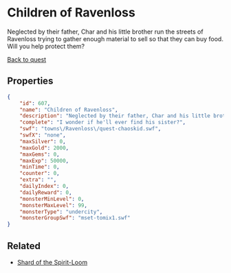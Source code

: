 # Children of Ravenloss

Neglected by their father, Char and his little brother run the streets of Ravenloss trying to gather enough material to sell so that they can buy food. Will you help protect them?

[Back to quest](../quests.md)

## Properties

```json
{
    "id": 607,
    "name": "Children of Ravenloss",
    "description": "Neglected by their father, Char and his little brother run the streets of Ravenloss trying to gather enough material to sell so that they can buy food. Will you help protect them?",
    "complete": "I wonder if he'll ever find his sister?",
    "swf": "towns\/Ravenloss\/quest-chaoskid.swf",
    "swfX": "none",
    "maxSilver": 0,
    "maxGold": 2000,
    "maxGems": 0,
    "maxExp": 50000,
    "minTime": 0,
    "counter": 0,
    "extra": "",
    "dailyIndex": 0,
    "dailyReward": 0,
    "monsterMinLevel": 0,
    "monsterMaxLevel": 99,
    "monsterType": "undercity",
    "monsterGroupSwf": "mset-tomix1.swf"
}
```

## Related

- [Shard of the Spirit-Loom ](../items/3727-shard-of-the-spirit-loom.md)

